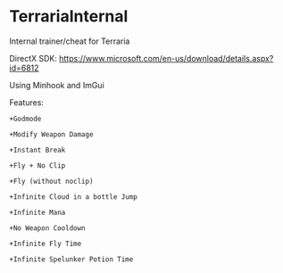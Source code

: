# TerrariaInternal
 Internal trainer/cheat for Terraria
 
 DirectX SDK: https://www.microsoft.com/en-us/download/details.aspx?id=6812
 
 Using Minhook and ImGui
 
 Features:
 
	+Godmode
	
	+Modify Weapon Damage
	
	+Instant Break
	
	+Fly + No Clip
	
	+Fly (without noclip)
	
	+Infinite Cloud in a bottle Jump
	
	+Infinite Mana
	
	+No Weapon Cooldown
	
	+Infinite Fly Time
	
	+Infinite Spelunker Potion Time
	

